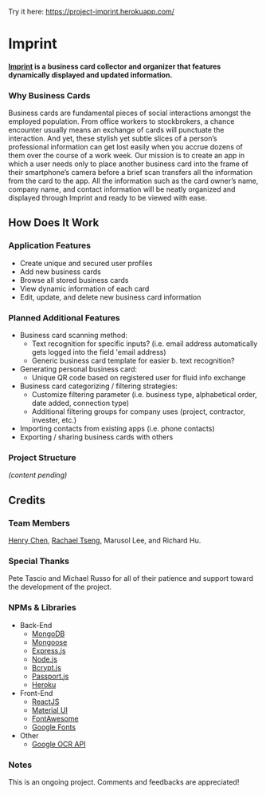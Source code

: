 Try it here: https://project-imprint.herokuapp.com/

# Imprint

#### [__Imprint__](https://project-imprint.herokuapp.com/) is a business card collector and organizer that features dynamically displayed and updated information.

### Why Business Cards
Business cards are fundamental pieces of social interactions amongst the employed population. From office workers to stockbrokers, a chance encounter usually means an exchange of cards will punctuate the interaction. And yet, these stylish yet subtle slices of a person’s professional information can get lost easily when you accrue dozens of them over the course of a work week. 
Our mission is to create an app in which a user needs only to place another business card into the frame of their smartphone’s camera before a brief scan transfers all the information from the card to the app. All the information such as the card owner’s name, company name, and contact information will be neatly organized and displayed through Imprint and ready to be viewed with ease.

## How Does It Work

### Application Features
- Create unique and secured user profiles
- Add new business cards
- Browse all stored business cards
- View dynamic information of each card
- Edit, update, and delete new business card information

### Planned Additional Features
- Business card scanning method:
    - Text recognition for specific inputs? (i.e. email address automatically gets logged into the field 'email address)
    - Generic business card template for easier b. text recognition?
- Generating personal business card:
    - Unique QR code based on registered user for fluid info exchange
- Business card categorizing / filtering strategies:
    - Customize filtering parameter (i.e. business type, alphabetical order, date added, connection type)
    - Additional filtering groups for company uses (project, contractor, invester, etc.)
- Importing contacts from existing apps (i.e. phone contacts)
- Exporting / sharing business cards with others

### Project Structure
_(content pending)_

## Credits

### Team Members
[Henry Chen](https://github.com/hchen651), [Rachael Tseng](https://github.com/hojungt), Marusol Lee, and Richard Hu.

### Special Thanks
Pete Tascio and Michael Russo for all of their patience and support toward the development of the project.

### NPMs & Libraries
- Back-End
    - [MongoDB](https://www.mongodb.com/)
    - [Mongoose](https://mongoosejs.com/)
    - [Express.js](https://expressjs.com/)
    - [Node.js](https://nodejs.org/en/)
    - [Bcrypt.js](https://www.npmjs.com/package/bcrypt)
    - [Passport.js](http://www.passportjs.org/)
    - [Heroku](https://www.heroku.com/)
- Front-End
    - [ReactJS](https://reactjs.org/)
    - [Material UI](https://material-ui.com/)
    - [FontAwesome](https://fontawesome.com/?from=io)
    - [Google Fonts](https://fonts.google.com/)
- Other
    - [Google OCR API](https://cloud.google.com/vision/docs/ocr)

### Notes
This is an ongoing project. Comments and feedbacks are appreciated!
